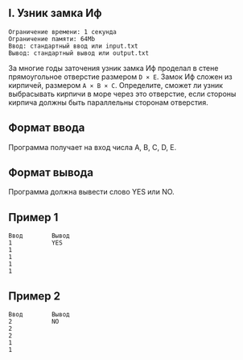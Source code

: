 ## I. Узник замка Иф
```
Ограничение времени: 1 секунда
Ограничение памяти: 64Mb
Ввод: стандартный ввод или input.txt
Вывод: стандартный вывод или output.txt
```

За многие годы заточения узник замка Иф проделал в стене прямоугольное отверстие размером `D × E`. Замок Иф сложен из кирпичей, размером `A × B × C`. Определите, сможет ли узник выбрасывать кирпичи в море через это отверстие, если стороны кирпича должны быть параллельны сторонам отверстия.

## Формат ввода
Программа получает на вход числа A, B, C, D, E.

## Формат вывода
Программа должна вывести слово YES или NO.

## Пример 1
```
Ввод	    Вывод
1           YES
1
1
1
1
```

## Пример 2
```
Ввод	    Вывод
2           NO
2
2
1
1
```